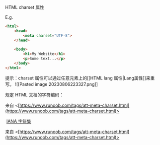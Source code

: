 HTML <meta> charset 属性

E.g.
```HTML
<html>
	<head>
		<meta charset="UTF-8">
	</head>
	
	<body>
		<h1>My Website</h1>
		<p>Some text...</p>
	</body>
</html>
```

提示：charset 属性可以通过任意元素上的[[HTML lang 属性|Lang属性]]来重写。
![[Pasted image 20230806223327.png]]

规定 HTML 文档的字符编码：
<head>
<meta charset="UTF-8">
</head>

来自 <[https://www.runoob.com/tags/att-meta-charset.html](https://www.runoob.com/tags/att-meta-charset.html)>

 [IANA 字符集](http://www.iana.org/assignments/character-sets)

来自 <[https://www.runoob.com/tags/att-meta-charset.html](https://www.runoob.com/tags/att-meta-charset.html)>
